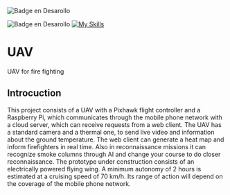 ![Badge en Desarollo](https://img.shields.io/badge/STATUS-DEVELOPING-yellow)

![Badge en Desarollo](https://img.shields.io/badge/PIXHAWK-grey)
[![My Skills](https://skillicons.dev/icons?i=nodejs,ts,nestjs,express,mongodb,py,flask,raspberrypi,vercel,html,css,bootstrap,react,redux,vite,git,github,postman,vscode&perline=6)](https://skillicons.dev)
# UAV
UAV for fire fighting

## Introcuction
This project consists of a UAV with a Pixhawk flight controller and a Raspberry Pi, which communicates through the mobile phone network with a cloud server, which can receive requests from a web client.
The UAV has a standard camera and a thermal one, to send live video and information about the ground temperature. The web client can generate a heat map and inform firefighters in real time.
Also in reconnaissance missions it can recognize smoke columns through AI and change your course to do closer reconnaissance.
The prototype under construction consists of an electrically powered flying wing. A minimum autonomy of 2 hours is estimated at a cruising speed of 70 km/h. Its range of action will depend on the coverage of the mobile phone network.
